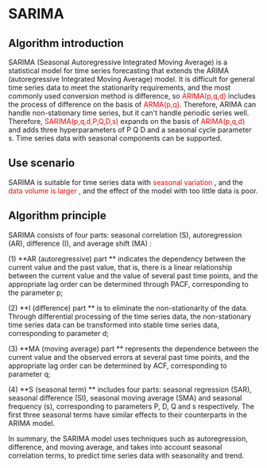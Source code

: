 # SARIMA 
## Algorithm introduction 
 
SARIMA (Seasonal Autoregressive Integrated Moving Average) is a statistical model for time series forecasting that extends the ARIMA (autoregressive Integrated Moving Average) model. It is difficult for general time series data to meet the stationarity requirements, and the most commonly used conversion method is difference, so <font color=red>ARIMA(p,q,d)</font> includes the process of difference on the basis of <font color=red>ARMA(p,q)</font>. Therefore, ARIMA can handle non-stationary time series, but it can't handle periodic series well. Therefore, <font color=red>SARIMA(p,q,d,P,Q,D,s)</font> expands on the basis of <font color=red>ARIMA(p,q,d)</font> and adds three hyperparameters of P Q D and a seasonal cycle parameter s. Time series data with seasonal components can be supported. 
## Use scenario 
SARIMA is suitable for time series data with <font color=red> seasonal variation </font>, and the <font color=red> data volume is larger </font>, and the effect of the model with too little data is poor. 
 
## Algorithm principle 
SARIMA consists of four parts: seasonal correlation (S), autoregression (AR), difference (I), and average shift (MA) : 
 
(1) **AR (autoregressive) part ** indicates the dependency between the current value and the past value, that is, there is a linear relationship between the current value and the value of several past time points, and the appropriate lag order can be determined through PACF, corresponding to the parameter p; 
 
(2) **I (difference) part ** is to eliminate the non-stationarity of the data. Through differential processing of the time series data, the non-stationary time series data can be transformed into stable time series data, corresponding to parameter d; 
 
(3) **MA (moving average) part ** represents the dependence between the current value and the observed errors at several past time points, and the appropriate lag order can be determined by ACF, corresponding to parameter q; 
 
(4) **S (seasonal term) ** includes four parts: seasonal regression (SAR), seasonal difference (SI), seasonal moving average (SMA) and seasonal frequency (s), corresponding to parameters P, D, Q and s respectively. The first three seasonal terms have similar effects to their counterparts in the ARIMA model. 
 
In summary, the SARIMA model uses techniques such as autoregression, difference, and moving average, and takes into account seasonal correlation terms, to predict time series data with seasonality and trend.